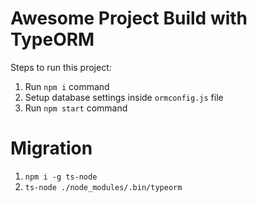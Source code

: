 # Awesome Project Build with TypeORM

Steps to run this project:

1. Run `npm i` command
2. Setup database settings inside `ormconfig.js` file
3. Run `npm start` command


# Migration

1. `npm i -g ts-node`
2. `ts-node ./node_modules/.bin/typeorm`
